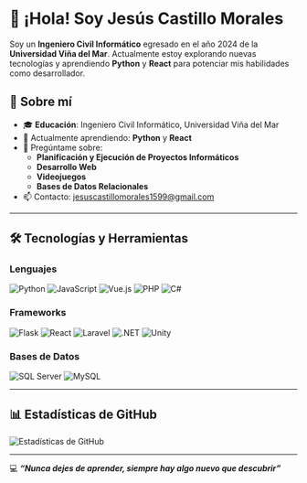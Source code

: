 # 👋 ¡Hola! Soy Jesús Castillo Morales

Soy un **Ingeniero Civil Informático** egresado en el año 2024 de la **Universidad Viña del Mar**. Actualmente estoy explorando nuevas tecnologías y aprendiendo **Python** y **React** para potenciar mis habilidades como desarrollador.

## 🌟 Sobre mí
- 🎓 **Educación**: Ingeniero Civil Informático, Universidad Viña del Mar
- 🌱 Actualmente aprendiendo: **Python** y **React**
- 💬 Pregúntame sobre:
  - **Planificación y Ejecución de Proyectos Informáticos**
  - **Desarrollo Web**
  - **Videojuegos**
  - **Bases de Datos Relacionales**
- 📫 Contacto: [jesuscastillomorales1599@gmail.com](mailto:jesuscastillomorales1599@gmail.com)

---

## 🛠️ Tecnologías y Herramientas
### Lenguajes
![Python](https://img.shields.io/badge/Python-3776AB?style=flat&logo=python&logoColor=white) 
![JavaScript](https://img.shields.io/badge/JavaScript-F7DF1E?style=flat&logo=javascript&logoColor=black) 
![Vue.js](https://img.shields.io/badge/Vue.js-4FC08D?style=flat&logo=vue.js&logoColor=white) 
![PHP](https://img.shields.io/badge/PHP-777BB4?style=flat&logo=php&logoColor=white)
![C#](https://img.shields.io/badge/C%23-239120?style=flat&logo=csharp&logoColor=white)

### Frameworks
![Flask](https://img.shields.io/badge/Flask-000000?style=flat&logo=flask&logoColor=white) 
![React](https://img.shields.io/badge/React-61DAFB?style=flat&logo=react&logoColor=black) 
![Laravel](https://img.shields.io/badge/Laravel-FF2D20?style=flat&logo=laravel&logoColor=white) 
![.NET](https://img.shields.io/badge/.NET-512BD4?style=flat&logo=dotnet&logoColor=white) 
![Unity](https://img.shields.io/badge/Unity-000000?style=flat&logo=unity&logoColor=white)


### Bases de Datos
![SQL Server](https://img.shields.io/badge/SQL%20Server-CC2927?style=flat&logo=microsoft%20sql%20server&logoColor=white) 
![MySQL](https://img.shields.io/badge/MySQL-4479A1?style=flat&logo=mysql&logoColor=white)

---

## 📊 Estadísticas de GitHub
![Estadísticas de GitHub](https://github-readme-stats.vercel.app/api?username=ouroboros1599&show_icons=true&theme=radical)

---

💻 **_“Nunca dejes de aprender, siempre hay algo nuevo que descubrir”_**
